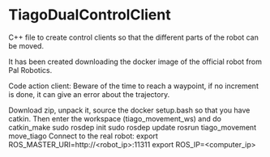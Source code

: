 # TiagoDualControlClient
C++ file to create control clients so that the different parts of the robot can be moved.

It has been created downloading the docker image of the official robot from Pal Robotics.

Code action client: Beware of the time to reach a waypoint, if no increment is done, it can give an error about the trajectory. 

Download zip, unpack it, source the docker setup.bash so that you have catkin. Then enter the workspace (tiago_movement_ws) and do catkin_make
sudo rosdep init
sudo rosdep update
rosrun tiago_movement move_tiago
Connect to the real robot: 
export ROS_MASTER_URI=http://<robot_ip>:11311
export ROS_IP=<computer_ip>
